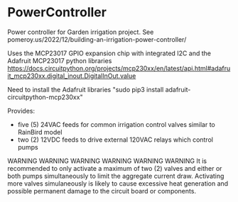# PowerController
Power controller for Garden irrigation project. See pomeroy.us/2022/12/building-an-irrigation-power-controller/

Uses the MCP23017 GPIO expansion chip with integrated I2C and the Adafruit MCP23017 python libraries
https://docs.circuitpython.org/projects/mcp230xx/en/latest/api.html#adafruit_mcp230xx.digital_inout.DigitalInOut.value

Need to install the Adafruit libraries "sudo pip3 install adafruit-circuitpython-mcp230xx"

Provides:
- five (5) 24VAC feeds for common irrigation control valves similar to RainBird model
- two (2)  12VDC feeds to drive external 120VAC relays which control pumps

WARNING WARNING WARNING WARNING WARNING WARNING
It is recommended to only activate a maximum of two (2) valves and either or both pumps simultaneously to limit the aggregate current draw.
Activating more valves simulaneously is likely to cause excessive heat generation and possible permanent damage to the circuit board or components.
